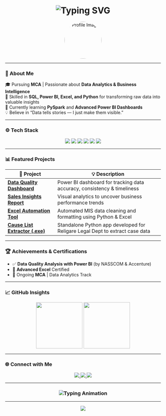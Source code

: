 <!-- ⚡ Professional & Modern GitHub Profile for Sushant Jha -->

<h1 align="center">
  <img src="https://readme-typing-svg.demolab.com?font=Fira+Code&size=32&pause=1000&color=00FF99&center=true&vCenter=true&width=550&lines=Hi+I'm+Sushant+Jha+👋;Data+Analyst+%26+Tech+Explorer;Welcome+to+My+GitHub+Profile!" alt="Typing SVG" />
</h1>

<p align="center">
  <img src="https://github.com/ThenameisSushant.png" width="120" style="border-radius:50%" alt="Profile Image" />
</p>

---

### 🧭 About Me

🎓 Pursuing **MCA** | Passionate about **Data Analytics & Business Intelligence**  
💼 Skilled in **SQL, Power BI, Excel, and Python** for transforming raw data into valuable insights  
🚀 Currently learning **PySpark** and **Advanced Power BI Dashboards**  
💡 Believe in “Data tells stories — I just make them visible.”  

---

### ⚙️ Tech Stack

<p align="center">
  <img src="https://img.shields.io/badge/SQL-%2300758F.svg?style=for-the-badge&logo=databricks&logoColor=white"/>
  <img src="https://img.shields.io/badge/Power%20BI-F2C811?style=for-the-badge&logo=powerbi&logoColor=black"/>
  <img src="https://img.shields.io/badge/Python-3776AB?style=for-the-badge&logo=python&logoColor=white"/>
  <img src="https://img.shields.io/badge/Excel-217346?style=for-the-badge&logo=microsoft-excel&logoColor=white"/>
  <img src="https://img.shields.io/badge/Pandas-150458?style=for-the-badge&logo=pandas&logoColor=white"/>
  <img src="https://img.shields.io/badge/Power%20Query-4479A1?style=for-the-badge&logo=microsoft&logoColor=white"/>
</p>

---

### 📊 Featured Projects

| 🚀 Project | 💡 Description |
|-------------|----------------|
| [**Data Quality Dashboard**](#) | Power BI dashboard for tracking data accuracy, consistency & timeliness |
| [**Sales Insights Report**](#) | Visual analytics to uncover business performance trends |
| [**Excel Automation Tool**](#) | Automated MIS data cleaning and formatting using Python & Excel |
| [**Cause List Extractor (.exe)**](#) | Standalone Python app developed for Religare Legal Dept to extract case data |

---

### 🏆 Achievements & Certifications

- ✅ **Data Quality Analysis with Power BI** (by NASSCOM & Accenture)  
- 📜 **Advanced Excel** Certified  
- 🎯 Ongoing **MCA** | Data Analytics Track  

---

### 📈 GitHub Insights

<p align="center">
  <img src="https://github-readme-stats.vercel.app/api?username=thenameissushant&show_icons=true&theme=react&hide_border=true&bg_color=0D1117&title_color=00FF99&icon_color=00FF99" height="150" />
  <img src="https://github-readme-streak-stats.herokuapp.com?user=thenameissushant&theme=react&hide_border=true&background=0D1117&ring=00FF99&fire=00FF99&currStreakLabel=00FF99" height="150" />
</p>

---

### 🌐 Connect with Me

<p align="center">
  <a href="https://www.linkedin.com/in/thenameissushant" target="_blank">
    <img src="https://img.shields.io/badge/LinkedIn-0A66C2?style=for-the-badge&logo=linkedin&logoColor=white" />
  </a>
  <a href="mailto:thenameissushant@gmail.com">
    <img src="https://img.shields.io/badge/Email-D14836?style=for-the-badge&logo=gmail&logoColor=white" />
  </a>
  <a href="https://github.com/thenameissushant">
    <img src="https://img.shields.io/badge/GitHub-181717?style=for-the-badge&logo=github&logoColor=white" />
  </a>
</p>

---

<h3 align="center">
  <img src="https://readme-typing-svg.demolab.com?font=Fira+Code&size=22&pause=2000&color=00FF99&center=true&vCenter=true&width=600&lines=Turning+Data+into+Insights+📊;Crafting+Stories+from+Numbers+💡;Driven+by+Curiosity+and+Logic+⚙️" alt="Typing Animation" />
</h3>

---

<p align="center">
  <img src="https://capsule-render.vercel.app/api?type=waving&color=00FF99&height=100&section=footer"/>
</p>
